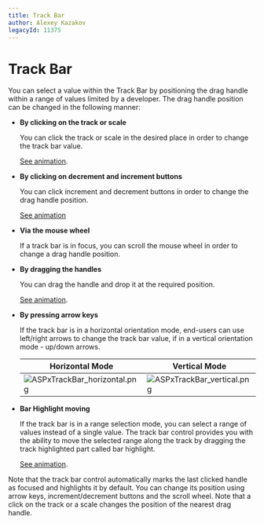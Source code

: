 ```yaml
---
title: Track Bar
author: Alexey Kazakov
legacyId: 11375
---
```

# Track Bar
You can select a value within the Track Bar by positioning the drag handle within a range of values limited by a developer. The drag handle position can be changed in the following manner:
* **By clicking on the track or scale**
	
	You can click the track or scale in the desired place in order to change the track bar value.
	
	[See animation](track-bar/track-and-scale-clicks.md).
* **By clicking on decrement and increment buttons**
	
	You can click increment and decrement buttons in order to change the drag handle position.
	
	[See animation](track-bar/change-buttons-clicks.md)
* **Via the mouse wheel**
	
	If a track bar is in focus, you can scroll the mouse wheel in order to change a drag handle position.
* **By dragging the handles**
	
	You can drag the handle and drop it at the required position.
	
	[See animation](track-bar/drag-handle-drag-n-drop.md).
* **By pressing arrow keys**
	
	If the track bar is in a horizontal orientation mode, end-users can use left/right arrows to change the track bar value, if in a vertical orientation mode - up/down arrows.
	
	| Horizontal Mode | Vertical Mode |
	|---|---|
	| ![ASPxTrackBar_horizontal.png](../../images/img16496.png) | ![ASPxTrackBar_vertical.png](../../images/img16497.png) |
* **Bar Highlight moving**
	
	If the track bar is in a range selection mode, you can select a range of values instead of a single value. The track bar control provides you with the ability to move the selected range along the track by dragging the track highlighted part called bar highlight.
	
	[See animation](track-bar/dragging-bar-highlight.md).

Note that the track bar control automatically marks the last clicked handle as focused and highlights it by default. You can change its position using arrow keys, increment/decrement buttons and the scroll wheel. Note that a click on the track or a scale changes the position of the nearest drag handle.